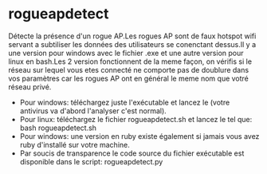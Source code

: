 # rogueapdetect

Détecte la présence d'un rogue AP.Les rogues AP sont de faux hotspot wifi servant a subtiliser les données des utilisateurs se conenctant dessus.Il y a une version pour windows avec le fichier .exe et une autre version pour linux en bash.Les 2 version fonctionnent de la meme façon, on vérifis si le réseau sur lequel vous etes connecté ne comporte pas de doublure dans vos paramètres car les rogues AP ont en général le meme nom que votré réseau privé.

- Pour windows: téléchargez juste l'exécutable et lancez le (votre antivirus va d'abord l'analyser c'est normal).
- Pour linux: téléchargez le fichier rogueapdetect.sh et lancez le tel que: bash rogueapdetect.sh
- Pour windows: une version en ruby existe également si jamais vous avez ruby d'installé sur votre machine.
- Par soucis de transparence le code source du fichier exécutable est disponible dans le script: rogueapdetect.py
